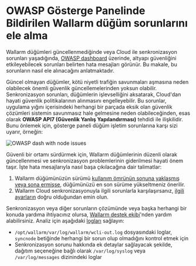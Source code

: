 # OWASP Gösterge Panelinde Bildirilen Wallarm düğüm sorunlarını ele alma

Wallarm düğümleri güncellenmediğinde veya Cloud ile senkronizasyon sorunları yaşadığında, [OWASP dashboard](../user-guides/dashboards/owasp-api-top-ten.md) üzerinde, altyapı güvenliğini etkileyebilecek sorunları belirten hata mesajları görünür. Bu makale, bu sorunların nasıl ele alınacağını anlatmaktadır.

Güncel olmayan düğümler, kötü niyetli trafiğin savunmaları aşmasına neden olabilecek önemli güvenlik güncellemelerinden yoksun olabilir. Senkronizasyon sorunları, düğümlerin işlevselliğini aksatarak, Cloud'dan hayati güvenlik politikalarının alınmasını engelleyebilir. Bu sorunlar, uygulama yığını içerisindeki herhangi bir parçada eksik olan güvenlik çözümleri sistemin savunmasız hale gelmesine neden olabileceğinden, esas olarak **OWASP API7 (Güvenlik Yanlış Yapılandırması)** tehdidi ile ilişkilidir. Bunu önlemek için, gösterge paneli düğüm işletim sorunlarına karşı sizi uyarır, örneğin:

![OWASP dash with node issues](../images/user-guides/dashboard/owasp-dashboard-node-issues.png)

Güvenli bir ortamı sürdürmek için, Wallarm düğümlerinin düzenli olarak güncellenmesi ve senkronizasyon problemlerinin giderilmesi hayati önem taşır. İşte hata mesajlarıyla nasıl başa çıkılacağına dair talimatlar:

1. Wallarm düğümünüzün sürümü [kullanım ömrünün sonuna yaklaşmış veya sona ermişse](../updating-migrating/versioning-policy.md#version-list), düğümünüzü en son sürüme yükseltmeniz önerilir.
2. Wallarm Cloud senkronizasyonuyla ilgili sorunlarla karşılaşırsanız, [ilgili ayarların](../admin-en/configure-cloud-node-synchronization-en.md) doğru olduğundan emin olun.

Senkronizasyon veya diğer sorunların çözümünde veya başka herhangi bir konuda yardıma ihtiyacınız olursa, [Wallarm destek ekibi](mailto:support@wallarm.com)'nden yardım alabilirsiniz. Analiz için aşağıdaki [logları](../admin-en/configure-logging.md) sağlayın:

* `/opt/wallarm/var/log/wallarm/wcli-out.log` dosyasındaki loglar, `syncnode` betiğinde herhangi bir sorun olup olmadığını kontrol etmek için
* Senkronizasyon sorunu hakkında ek detaylar sağlayacak şekilde, dağıtım seçeneğine bağlı olarak `/var/log/syslog` veya `/var/log/messages` dizinindeki loglar